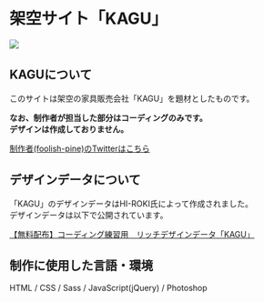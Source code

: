 # 架空サイト「KAGU」
<img src="https://github.com/foolish-pine/KAGU/blob/master/image/KAGU_pc.png?raw=true">

## KAGUについて
このサイトは架空の家具販売会社「KAGU」を題材としたものです。<br>

**なお、制作者が担当した部分はコーディングのみです。<br>
デザインは作成しておりません。**

[制作者(foolish-pine)のTwitterはこちら](https://twitter.com/foolish_pine)

## デザインデータについて
「KAGU」のデザインデータはHI-ROKI氏によって作成されました。<br>
デザインデータは以下で公開されています。<br>

[【無料配布】コーディング練習用　リッチデザインデータ「KAGU」](https://note.com/hi_roki/n/nb0c5f24f9107)

## 制作に使用した言語・環境
HTML / CSS / Sass / JavaScript(jQuery) / Photoshop

